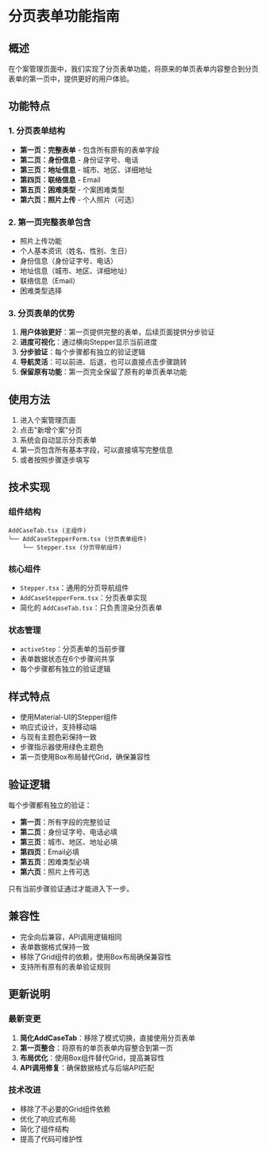 # 分页表单功能指南

## 概述

在个案管理页面中，我们实现了分页表单功能，将原来的单页表单内容整合到分页表单的第一页中，提供更好的用户体验。

## 功能特点

### 1. 分页表单结构
- **第一页：完整表单** - 包含所有原有的表单字段
- **第二页：身份信息** - 身份证字号、电话
- **第三页：地址信息** - 城市、地区、详细地址
- **第四页：联络信息** - Email
- **第五页：困难类型** - 个案困难类型
- **第六页：照片上传** - 个人照片（可选）

### 2. 第一页完整表单包含
- 照片上传功能
- 个人基本资讯（姓名、性别、生日）
- 身份信息（身份证字号、电话）
- 地址信息（城市、地区、详细地址）
- 联络信息（Email）
- 困难类型选择

### 3. 分页表单的优势

1. **用户体验更好**：第一页提供完整的表单，后续页面提供分步验证
2. **进度可视化**：通过横向Stepper显示当前进度
3. **分步验证**：每个步骤都有独立的验证逻辑
4. **导航灵活**：可以前进、后退，也可以直接点击步骤跳转
5. **保留原有功能**：第一页完全保留了原有的单页表单功能

## 使用方法

1. 进入个案管理页面
2. 点击"新增个案"分页
3. 系统会自动显示分页表单
4. 第一页包含所有基本字段，可以直接填写完整信息
5. 或者按照步骤逐步填写

## 技术实现

### 组件结构
```
AddCaseTab.tsx (主组件)
└── AddCaseStepperForm.tsx (分页表单组件)
    └── Stepper.tsx (分页导航组件)
```

### 核心组件
- `Stepper.tsx`：通用的分页导航组件
- `AddCaseStepperForm.tsx`：分页表单实现
- 简化的 `AddCaseTab.tsx`：只负责渲染分页表单

### 状态管理
- `activeStep`：分页表单的当前步骤
- 表单数据状态在6个步骤间共享
- 每个步骤都有独立的验证逻辑

## 样式特点

- 使用Material-UI的Stepper组件
- 响应式设计，支持移动端
- 与现有主题色彩保持一致
- 步骤指示器使用绿色主题色
- 第一页使用Box布局替代Grid，确保兼容性

## 验证逻辑

每个步骤都有独立的验证：
- **第一页**：所有字段的完整验证
- **第二页**：身份证字号、电话必填
- **第三页**：城市、地区、地址必填
- **第四页**：Email必填
- **第五页**：困难类型必填
- **第六页**：照片上传可选

只有当前步骤验证通过才能进入下一步。

## 兼容性

- 完全向后兼容，API调用逻辑相同
- 表单数据格式保持一致
- 移除了Grid组件的依赖，使用Box布局确保兼容性
- 支持所有原有的表单验证规则

## 更新说明

### 最新变更
1. **简化AddCaseTab**：移除了模式切换，直接使用分页表单
2. **第一页整合**：将原有的单页表单内容整合到第一页
3. **布局优化**：使用Box组件替代Grid，提高兼容性
4. **API调用修复**：确保数据格式与后端API匹配

### 技术改进
- 移除了不必要的Grid组件依赖
- 优化了响应式布局
- 简化了组件结构
- 提高了代码可维护性 